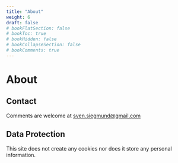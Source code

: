 ```yaml
---
title: "About"
weight: 6
draft: false
# bookFlatSection: false
# bookToc: true
# bookHidden: false
# bookCollapseSection: false
# bookComments: true
---
```


# About 

## Contact

Comments are welcome at sven.siegmund@gmail.com

## Data Protection

This site does not create any cookies nor does it store any personal information.

